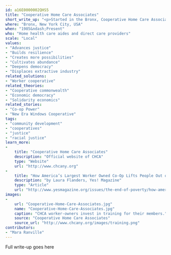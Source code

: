```yaml
---
id: a16E0000002QHS5
title: "Cooperative Home Care Associates"
short_write_up: "<p>Started in the Bronx, Cooperative Home Care Associates (CHCA) is a worker-owned home healthcare agency that hires primarily unemployed and low-income women of color to serve as home care aides. The cooperative was founded on the premise that a worker-owned company that increases wages and benefits for its employees can provide better care to its clients, and is now the largest worker-owned co-op in the United States.Cooperative Home Care Associates provides intensive training, full-time work, health insurance, overtime protection, union membership, and programming to its 2,300 employees/owners. Building on the success of CHCA and other worker co-ops in the city, New York City recently allocated $1.2 million to fund the development of worker cooperatives.</p>"
where: "Bronx, New York City, USA"
when: "1985&ndash;Present"
who: "Home health care aides and direct care providers"
scale: "Local"
values:
- "Advances justice"
- "Builds resilience"
- "Creates more possibilities"
- "Cultivates abundance"
- "Deepens democracy"
- "Displaces extractive industry"
related_solutions:
- "Worker cooperative"
related_theories:
- "Cooperative commonwealth"
- "Economic democracy"
- "Solidarity economics"
related_stories:
- "Co-op Power"
- "New Era Windows Cooperative"
tags:
- "community development"
- "cooperatives"
- "justice"
- "racial justice"
learn_more:
-
    title: "Cooperative Home Care Associates"
    description: "Official website of CHCA"
    type: "Website"
    url: "http://www.chcany.org"
-
    title: "How America’s Largest Worker Owned Co-Op Lifts People Out of Poverty"
    description: "by Laura Flanders, Yes! Magazine"
    type: "Article"
    url: "http://www.yesmagazine.org/issues/the-end-of-poverty/how-america-s-largest-worker-owned-co-op-lifts-people-out-of-poverty"
images:
-
    url: "Cooperative-Home-Care-Associates.jpg"
    name: "Cooperative-Home-Care-Associates.jpg"
    caption: "CHCA worker-owners invest in training for their members."
    source: "Cooperative Home Care Associates"
    source_url: "http://www.chcany.org/images/training.png"
contributors:
- "Mara Ranville"
---
```

Full write-up goes here
